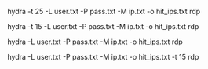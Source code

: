 hydra -t 25 -L user.txt -P pass.txt -M ip.txt -o hit_ips.txt rdp

hydra -t 15 -L user.txt -P pass.txt -M ip.txt -o hit_ips.txt rdp

hydra -L user.txt -P pass.txt -M ip.txt -o hit_ips.txt rdp

hydra -L user.txt -P pass.txt -M ip.txt -o hit_ips.txt -t 15 rdp
